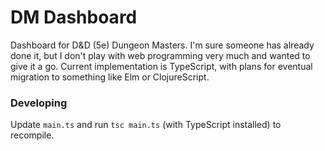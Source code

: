# DM Dashboard

Dashboard for D&D (5e) Dungeon Masters. I'm sure someone has already done it, but I don't play with web programming very much and wanted to give it a go. Current implementation is TypeScript, with plans for eventual migration to something like Elm or ClojureScript.

### Developing
Update `main.ts` and run `tsc main.ts` (with TypeScript installed) to recompile.
